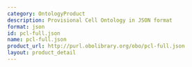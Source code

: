 ```yaml
---
category: OntologyProduct
description: Provisional Cell Ontology in JSON format
format: json
id: pcl-full.json
name: pcl-full.json
product_url: http://purl.obolibrary.org/obo/pcl-full.json
layout: product_detail
---
```

